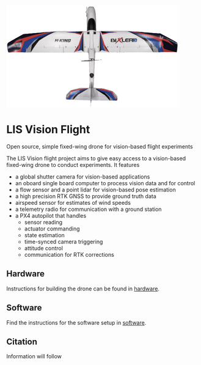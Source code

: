 <img src="hardware/imgs/top_view_resized.png" alt="drawing" width="450"/>

# LIS Vision Flight

Open source, simple fixed-wing drone for vision-based flight experiments

The LIS Vision flight project aims to give easy access to a vision-based fixed-wing drone to conduct experiments. It features

- a global shutter camera for vision-based applications
- an oboard single board computer to process vision data and for control
- a flow sensor and a point lidar for vision-based pose estimation
- a high precision RTK GNSS to provide ground truth data
- airspeed sensor for estimates of wind speeds
- a telemetry radio for communication with a ground station
- a PX4 autopilot that handles
  - sensor reading
  - actuator commanding
  - state estimation
  - time-synced camera triggering
  - attitude control
  - communication for RTK corrections

## Hardware

Instructions for building the drone can be found in [hardware](./hardware).

## Software

Find the instructions for the software setup in [software](./software).

## Citation

Information will follow
